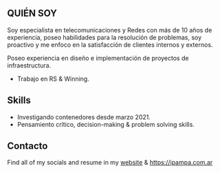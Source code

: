 ## QUIÉN SOY 

Soy especialista en telecomunicaciones y Redes con más de 10 años de experiencia, poseo habilidades para la resolución de problemas, soy proactivo y me enfoco en la satisfacción de clientes internos y externos.

Poseo experiencia en diseño e implementación de proyectos de infraestructura.

* Trabajo en RS & Winning.

## Skills

* Investigando contenedores desde marzo 2021.
* Pensamiento crítico, decision-making & problem solving skills.

## Contacto

Find all of my socials and resume in my [website](https://cicka.com.ar) & https://ipampa.com.ar

